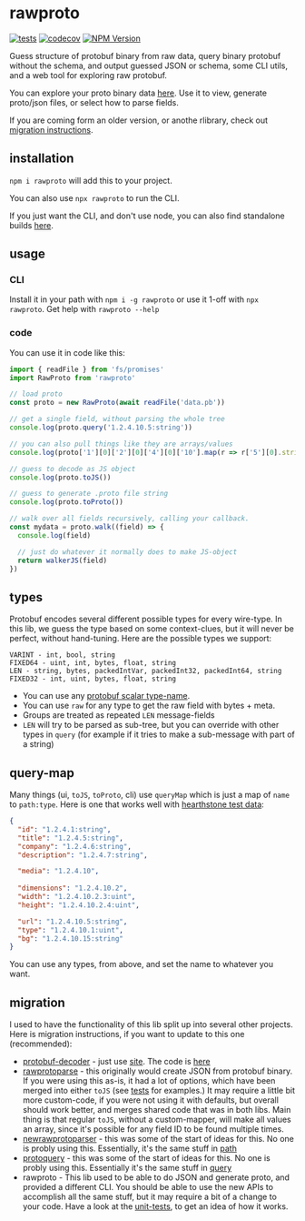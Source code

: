 # rawproto

[![tests](https://github.com/konsumer/rawproto/actions/workflows/test.yml/badge.svg)](https://github.com/konsumer/rawproto/actions/workflows/test.yml) [![codecov](https://codecov.io/gh/konsumer/rawproto/graph/badge.svg?token=PBL1G8S4WY)](https://codecov.io/gh/konsumer/rawproto) [![NPM Version](https://img.shields.io/npm/v/rawproto)](https://www.npmjs.com/package/rawproto)

Guess structure of protobuf binary from raw data, query binary protobuf without the schema, and output guessed JSON or schema, some CLI utils, and a web tool for exploring raw protobuf.

You can explore your proto binary data [here](https://konsumer.js.org/rawproto/). Use it to view, generate proto/json files, or select how to parse fields.

If you are coming form an older version, or anothe rlibrary, check out [migration instructions](#migration).


## installation

`npm i rawproto` will add this to your project.

You can also use `npx rawproto` to run the CLI.

If you just want the CLI, and don't use node, you can also find standalone builds [here](https://github.com/konsumer/rawproto/releases).

## usage

### CLI

Install it in your path with `npm i -g rawproto` or use it 1-off with `npx rawproto`. Get help with `rawproto --help`


### code

You can use it in code like this:

```js
import { readFile } from 'fs/promises'
import RawProto from 'rawproto'

// load proto
const proto = new RawProto(await readFile('data.pb'))

// get a single field, without parsing the whole tree
console.log(proto.query('1.2.4.10.5:string'))

// you can also pull things like they are arrays/values
console.log(proto['1'][0]['2'][0]['4'][0]['10'].map(r => r['5'][0].string ))

// guess to decode as JS object
console.log(proto.toJS())

// guess to generate .proto file string
console.log(proto.toProto())

// walk over all fields recursively, calling your callback.
const mydata = proto.walk((field) => {
  console.log(field)

  // just do whatever it normally does to make JS-object
  return walkerJS(field)
})
```

## types

Protobuf encodes several different possible types for every wire-type. In this lib, we guess the type based on some context-clues, but it will never be perfect, without hand-tuning. Here are the possible types we support:

```
VARINT - int, bool, string
FIXED64 - uint, int, bytes, float, string
LEN - string, bytes, packedIntVar, packedInt32, packedInt64, string
FIXED32 - int, uint, bytes, float, string
```

- You can use any [protobuf scalar type-name](https://protobuf.dev/programming-guides/proto3/#scalar).
- You can use `raw` for any type to get the raw field with bytes + meta.
- Groups are treated as repeated `LEN` message-fields
- `LEN` will try to be parsed as sub-tree, but you can override with other types in `query` (for example if it tries to make a sub-message with part of a string)

## query-map

Many things (ui, `toJS`, `toProto`, cli) use `queryMap` which is just a map of `name` to `path:type`. Here is one that works well with [hearthstone test data](https://github.com/konsumer/rawproto/raw/master/test/hearthstone.bin):

```json
{
  "id": "1.2.4.1:string",
  "title": "1.2.4.5:string",
  "company": "1.2.4.6:string",
  "description": "1.2.4.7:string",

  "media": "1.2.4.10",
  
  "dimensions": "1.2.4.10.2",
  "width": "1.2.4.10.2.3:uint",
  "height": "1.2.4.10.2.4:uint",

  "url": "1.2.4.10.5:string",
  "type": "1.2.4.10.1:uint",
  "bg": "1.2.4.10.15:string"
}
```

You can use any types, from above, and set the name to whatever you want.

## migration

I used to have the functionality of this lib split up into several other projects. Here is migration instructions, if you want to update to this one (recommended):

- [protobuf-decoder](https://github.com/konsumer/protobuf-decoder) -  just use [site](https://konsumer.js.org/rawproto/). The code is [here](https://github.com/konsumer/rawproto/tree/master/ui)
- [rawprotoparse](https://github.com/konsumer/rawprotoparse) - this originally would create JSON from protobuf binary. If you were using this as-is, it had a lot of options, which have been merged into either `toJS` (see [tests](https://github.com/konsumer/rawproto/blob/master/test/json.test.js) for examples.) It may require a little bit more custom-code, if you were not using it with defaults, but overall should work better, and merges shared code that was in both libs. Main thing is that regular `toJS`, without a custom-mapper, will make all values an array, since it's possible for any field ID to be found multiple times.
- [newrawprotoparser](https://github.com/konsumer/newrawprotoparser) - this was some of the start of ideas for this. No one is probly using this. Essentially, it's the same stuff in [path](https://github.com/konsumer/rawproto/blob/master/test/path.test.js)
- [protoquery](https://github.com/konsumer/protoquery) - this was some of the start of ideas for this. No one is probly using this. Essentially it's the same stuff in [query](https://github.com/konsumer/rawproto/blob/master/test/query.test.js)
- rawproto - This lib used to be able to do JSON and generate proto, and provided a different CLI. You should be able to use the new APIs to accomplish all the same stuff, but it may require a bit of a change to your code. Have a look at the [unit-tests](https://github.com/konsumer/rawproto/tree/master/test), to get an idea of how it works.



